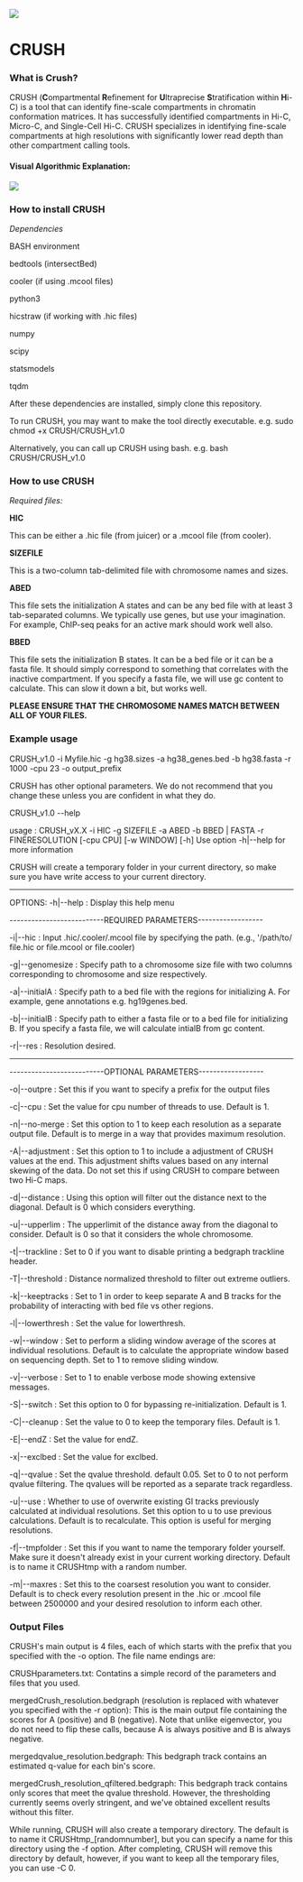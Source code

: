![](/examples/figures/logo.png)
# CRUSH


### What is Crush?
CRUSH (**C**ompartmental **R**efinement for **U**ltraprecise **S**tratification within **H**i-C) is a tool that can identify fine-scale compartments in chromatin conformation matrices. It has successfully identified compartments in Hi-C, Micro-C, and Single-Cell Hi-C. CRUSH specializes in identifying fine-scale compartments at high resolutions with significantly lower read depth than other compartment calling tools.  
#### Visual Algorithmic Explanation:
![](/examples/figures/CRUSHdiag.png)

### How to install CRUSH

_Dependencies_

BASH environment 

bedtools (intersectBed)

cooler (if using .mcool files)

python3

hicstraw (if working with .hic files)

numpy

scipy

statsmodels

tqdm


After these dependencies are installed, simply clone this repository. 

To run CRUSH, you may want to make the tool directly executable. e.g. sudo chmod +x CRUSH/CRUSH_v1.0

Alternatively, you can call up CRUSH using bash. e.g. bash CRUSH/CRUSH_v1.0


### How to use CRUSH

_Required files:_

**HIC**

This can be either a .hic file (from juicer) or a .mcool file (from cooler). 

**SIZEFILE**

This is a two-column tab-delimited file with chromosome names and sizes.

**ABED**

This file sets the initialization A states and can be any bed file with at least 3 tab-separated columns. We typically use genes, but use your imagination. For example, ChIP-seq peaks for an active mark should work well also.

**BBED**

This file sets the initialization B states. It can be a bed file or it can be a fasta file. It should simply correspond to something that correlates with the inactive compartment. If you specify a fasta file, we will use gc content to calculate. This can slow it down a bit, but works well.

**PLEASE ENSURE THAT THE CHROMOSOME NAMES MATCH BETWEEN ALL OF YOUR FILES.**



### Example usage

CRUSH_v1.0 -i Myfile.hic -g hg38.sizes -a hg38_genes.bed -b hg38.fasta -r 1000 -cpu 23 -o output_prefix


CRUSH has other optional parameters. We do not recommend that you change these unless you are confident in what they do. 

CRUSH_v1.0 --help

usage : CRUSH_vX.X -i HIC  -g SIZEFILE -a ABED -b BBED | FASTA -r FINERESOLUTION [-cpu CPU] [-w WINDOW] [-h]
Use option -h|--help for more information

CRUSH will create a temporary folder in your current directory, so make sure you have write access to your current directory.

-----------------------------------------
OPTIONS:
-h|--help                :  Display this help menu

--------------------------REQUIRED PARAMETERS------------------

-i|--hic                 :  Input .hic/.cooler/.mcool file by specifying the path. (e.g., '/path/to/ file.hic or file.mcool or file.cooler)

-g|--genomesize              :  Specify path to a chromosome size file with two columns corresponding to chromosome and size respectively.

-a|--initialA                :  Specify path to a bed file with the regions for initializing A. For example, gene annotations e.g. hg19genes.bed.

-b|--initialB                :  Specify path to either a fasta file or to a bed file for initializing B. If you specify a fasta file, we will calculate intialB from gc content.

-r|--res                 :  Resolution desired.

---------------

--------------------------OPTIONAL PARAMETERS------------------

-o|--outpre              :  Set this if you want to specify a prefix for the output files

-c|--cpu               :  Set the value for cpu number of threads to use. Default is 1.

-n|--no-merge            :  Set this option to 1 to keep each resolution as a separate output file. Default is to merge in a way that provides maximum resolution.

-A|--adjustment          :  Set this option to 1 to include a adjustment of CRUSH values at the end. This adjustment shifts values based on any internal skewing of the data. Do not set this if using CRUSH to compare between two Hi-C maps.

-d|--distance            :  Using this option will filter out the distance next to the diagonal. Default is 0 which considers everything.

-u|--upperlim            :  The upperlimit of the distance away from the diagonal to consider. Default is 0 so that it considers the whole chromosome.

-t|--trackline           :  Set to 0 if you want to disable printing a bedgraph trackline header.

-T|--threshold           :  Distance normalized threshold to filter out extreme outliers.

-k|--keeptracks          :  Set to 1 in order to keep separate A and B tracks for the probability of interacting with bed file vs other regions.

-l|--lowerthresh         :  Set the value for lowerthresh.

-w|--window              :  Set to perform a sliding window average of the scores at individual resolutions. Default is to calculate the appropriate window based on sequencing depth. Set to 1 to remove sliding window.

-v|--verbose             :  Set to 1 to enable verbose mode showing extensive messages.

-S|--switch              :  Set this option to 0 for bypassing re-initialization. Default is 1.

-C|--cleanup             :  Set the value to 0 to keep the temporary files. Default is 1.

-E|--endZ                :  Set the value for endZ. 

-x|--exclbed             :  Set the value for exclbed.

-q|--qvalue              :  Set the qvalue threshold. default 0.05. Set to 0 to not perform qvalue filtering. The qvalues will be reported as a separate track regardless.

-u|--use                 :  Whether to use of overwrite existing GI tracks previously calculated at individual resolutions. Set this option to u to use previous calculations. Default is to recalculate. This option is useful for merging resolutions.

-f|--tmpfolder         :  Set this if you want to name the temporary folder yourself. Make sure it doesn't already exist in your current working directory. Default is to name it CRUSHtmp with a random number.

-m|--maxres             : Set this to the coarsest resolution you want to consider. Default is to check every resolution present in the .hic or .mcool file between 2500000 and your desired resolution to inform each other.

### Output Files

CRUSH's main output is 4 files, each of which starts with the prefix that you specified with the -o option. The file name endings are:

CRUSHparameters.txt: Contatins a simple record of the parameters and files that you used.

mergedCrush_resolution.bedgraph (resolution is replaced with whatever you specified with the -r option): This is the main output file containing the scores for A (positive) and B (negative). Note that unlike eigenvector, you do not need to flip these calls, because A is always positive and B is always negative.

mergedqvalue_resolution.bedgraph: This bedgraph track contains an estimated q-value for each bin's score.

mergedCrush_resolution_qfiltered.bedgraph: This bedgraph track contains only scores that meet the qvalue threshold. However, the thresholding currently seems overly stringent, and we've obtained excellent results without this filter.  

While running, CRUSH will also create a temporary directory. The default is to name it CRUSHtmp_[randomnumber], but you can specify a name for this directory using the -f option. After completing, CRUSH will remove this directory by default, however, if you want to keep all the temporary files, you can use -C 0.
